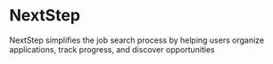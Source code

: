 # NextStep
NextStep simplifies the job search process by helping users organize applications, track progress, and discover opportunities
